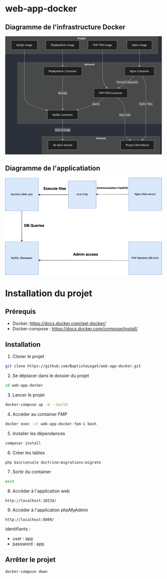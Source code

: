 # web-app-docker

## Diagramme de l'infrastructure Docker
![alt text](<diagramme docker.png>)

## Diagramme de l'applicatiation
![alt text](<diagramme projet.png>)

# Installation du projet

## Prérequis

- Docker: https://docs.docker.com/get-docker/
- Docker-compose : https://docs.docker.com/compose/install/

## Installation

1. Cloner le projet

```bash
git clone https://github.com/BaptisteLegat/web-app-docker.git
```

2. Se déplacer dans le dossier du projet

```bash
cd web-app-docker
```

3. Lancer le projet

```bash
docker-compose up -d --build
```

4. Accéder au container FMP

```bash
docker exec -it web-app-docker-fpm-1 bash
```

5. Installer les dépendances

```bash
composer install
```

6. Créer les tables

```bash
php bin/console doctrine:migrations:migrate
```

7. Sortir du container

```bash
exit
```

8. Accéder à l'application web

```
http://localhost:10234/
```

9. Accéder à l'application phpMyAdmin

```
http://localhost:8089/
```

identifiants :
- user : app
- password : app

## Arrêter le projet

```bash
docker-compose down
```
